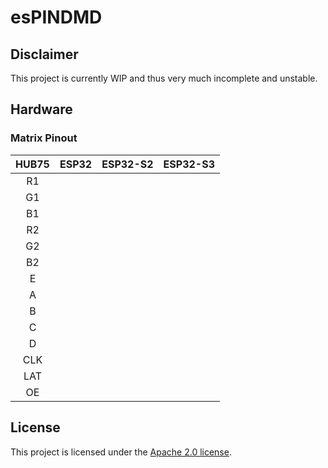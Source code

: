 # esPINDMD

## Disclaimer

This project is currently WIP and thus very much incomplete and unstable.

## Hardware

### Matrix Pinout

| HUB75 | ESP32 | ESP32-S2 | ESP32-S3 | 
|:-----:|:-----:|:--------:|:--------:|
|   R1  |       |          |          |
|   G1  |       |          |          |
|   B1  |       |          |          |
|   R2  |       |          |          |
|   G2  |       |          |          |
|   B2  |       |          |          |
|   E   |       |          |          |
|   A   |       |          |          |
|   B   |       |          |          |
|   C   |       |          |          |
|   D   |       |          |          |
|  CLK  |       |          |          |
|  LAT  |       |          |          |
|   OE  |       |          |          |

## License

This project is licensed under the [Apache 2.0 license](https://www.apache.org/licenses/LICENSE-2.0).
